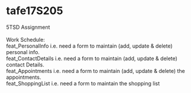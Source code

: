 # tafe17S205
5TSD Assignment <br />
<br />
Work Schedule: <br />
feat_PersonalInfo		 i.e. need a form to maintain (add, update & delete) personal info.	<br />
feat_ContactDetails	 i.e. need a form to maintain (add, update & delete) contact Details. <br />
feat_Appointments		 i.e. need a form to maintain (add, update & delete) the appointments. <br />
feat_ShoppingList    i.e. need a form to maintain the shopping list <br />

